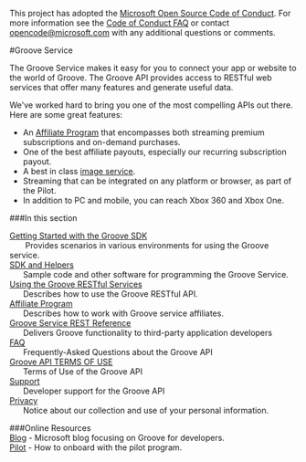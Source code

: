 This project has adopted the [Microsoft Open Source Code of Conduct](https://opensource.microsoft.com/codeofconduct/). For more information see the [Code of Conduct FAQ](https://opensource.microsoft.com/codeofconduct/faq/) or contact [opencode@microsoft.com](mailto:opencode@microsoft.com) with any additional questions or comments.



#Groove Service


The Groove Service makes it easy for you to connect your app or website to the world of Groove. The Groove API provides access to RESTful web services that offer many features and generate useful data. 

We've worked hard to bring you one of the most compelling APIs out there. Here are some great features:  

+ An [Affiliate Program] that encompasses both streaming premium subscriptions and on-demand purchases.  
+ One of the best affiliate payouts, especially our recurring subscription payout.   
+ A best in class [image service].
+ Streaming that can be integrated on any platform or browser, as part of the Pilot.
+ In addition to PC and mobile, you can reach Xbox 360 and Xbox One.


[image service]: Main/Using%20the%20Groove%20RESTful%20Services/Image%20Service.md

###In this section

[Getting Started with the Groove SDK]  
&nbsp;&nbsp;&nbsp;&nbsp;&nbsp;&nbsp; Provides scenarios in various environments for using the Groove service.    
[SDK and Helpers]  
&nbsp;&nbsp;&nbsp;&nbsp;&nbsp;&nbsp;Sample code and other software for programming the Groove Service.    
[Using the Groove RESTful Services]  
&nbsp;&nbsp;&nbsp;&nbsp;&nbsp;&nbsp;Describes how to use the Groove RESTful API.    
[Affiliate Program]  
&nbsp;&nbsp;&nbsp;&nbsp;&nbsp;&nbsp;Describes how to work with Groove service affiliates.    
    [Groove Service REST Reference]  
&nbsp;&nbsp;&nbsp;&nbsp;&nbsp;&nbsp;Delivers Groove functionality to third-party application developers    
[FAQ]  
&nbsp;&nbsp;&nbsp;&nbsp;&nbsp;&nbsp;Frequently-Asked Questions about the Groove API    
[Groove API TERMS OF USE]  
&nbsp;&nbsp;&nbsp;&nbsp;&nbsp;&nbsp;Terms of Use of the Groove API    
[Support]  
&nbsp;&nbsp;&nbsp;&nbsp;&nbsp;&nbsp;Developer support for the Groove API    
[Privacy]  
&nbsp;&nbsp;&nbsp;&nbsp;&nbsp;&nbsp;Notice about our collection and use of your personal information.

###Online Resources  
[Blog] - Microsoft blog focusing on Groove for developers.  
[Pilot] - How to onboard with the pilot program.

[Getting Started with the Groove SDK]: Main/Getting%20Started.md
[SDK and Helpers]: Main/SDK%20and%20helpers/SdK%20and%20Helpers.md
[Using the Groove RESTful Services]:Main/Using%20the%20Groove%20RESTful%20Services/Using%20the%20Groove%20RESTful%20Services.md
[Privacy]:Main/Privacy.md
[Support]:Main/Support.md
[Groove API TERMS OF USE]:Main/Groove%20API%20Terms%20of%20Use.md
[FAQ]:Main/FAQ.md
[Groove Service REST Reference]:Main/Groove%20service%20REST%20Reference/Groove%20Service%20REST%20Reference.md
[Affiliate Program]:http://www.microsoftaffiliates.com/
[Pilot]:https://music.microsoft.com/developer/pilot
[Blog]:https://blogs.msdn.microsoft.com/b/xboxmusic/


